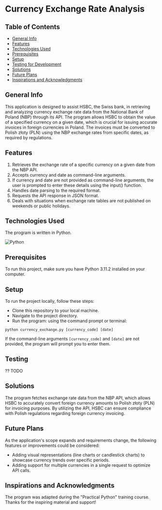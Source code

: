 # Currency Exchange Rate Analysis

## Table of Contents
* [General Info](#general-info)
* [Features](#features)
* [Technologies Used](#technologies-used)
* [Prerequisites](#prerequisites)
* [Setup](#setup)
* [Testing for Development](#testing-for-velopment)
* [Solutions](#solutions)
* [Future Plans](#future-plans)
* [Inspirations and Acknowledgments](#inspirations-and-acknowledgments)

## General Info
This application is designed to assist HSBC, the Swiss bank, in retrieving and analyzing currency exchange rate data from the National Bank of Poland (NBP) through its API. The program allows HSBC to obtain the value of a specified currency on a given date, which is crucial for issuing accurate invoices in foreign currencies in Poland. The invoices must be converted to Polish złoty (PLN) using the NBP exchange rates from specific dates, as required by regulations.

## Features
1. Retrieves the exchange rate of a specific currency on a given date from the NBP API.
2. Accepts currency and date as command-line arguments.
3. If currency and date are not provided as command-line arguments, the user is prompted to enter these details using the input() function.
4. Handles date parsing to the required format.
5. Requests the API response in JSON format.
6. Deals with situations when exchange rate tables are not published on weekends or public holidays.

## Technologies Used

The program is written in Python.

![Python](https://img.shields.io/badge/python-3670A0?style=for-the-badge&logo=python&logoColor=ffdd54)

## Prerequisites

To run this project, make sure you have Python 3.11.2 installed on your computer.

## Setup
To run the project locally, follow these steps:

- Clone this repository to your local machine.
- Navigate to the project directory.
- Run the program: using the command prompt or terminal:
```
python currency_exchange.py [currency_code] [date]
```
If the command-line arguments `[currency_code]` and `[date]` are not provided, the program will prompt you to enter them.

## Testing
?? TODO

## Solutions
The program fetches exchange rate data from the NBP API, which allows HSBC to accurately convert foreign currency amounts to Polish złoty (PLN) for invoicing purposes. By utilizing the API, HSBC can ensure compliance with Polish regulations regarding foreign currency invoicing.

## Future Plans
As the application's scope expands and requirements change, the following features or improvements could be considered:
- Adding visual representations (line charts or candlestick charts) to showcase currency trends over specific periods.
- Adding support for multiple currencies in a single request to optimize API calls.

## Inspirations and Acknowledgments
The program was adapted during the "Practical Python" training course. Thanks for the inspiring material and support!
